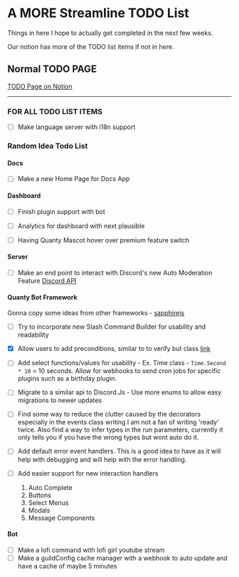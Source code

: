 # A MORE Streamline TODO List

Things in here I hope to actually get completed in the next few weeks.

Our notion has more of the TODO list items if not in here.

## Normal TODO PAGE

[TODO Page on Notion](https://www.notion.so/aac2d6e601874671a7fcc5756e6cf5e2?v=f73df2ea18eb4a1e88fcfd121d65343d)

---

### FOR ALL TODO LIST ITEMS

- [ ] Make language server with i18n support

### Random Idea Todo List

#### Docs

- [ ] Make a new Home Page for Docs App

#### Dashboard

- [ ] Finish plugin support with bot
- [ ] Analytics for dashboard with next plausible

- [ ] Having Quanty Mascot hover over premium feature switch

#### Server

- [ ] Make an end point to interact with Discord's new Auto Moderation Feature [Discord API](https://discord.com/developers/docs/resources/auto-moderation)

#### Quanty Bot Framework

Gonna copy some ideas from other frameworks - [sapphirejs](https://www.sapphirejs.dev/)

- [ ] Try to incorporate new Slash Command Builder for usability and readability

- [x] Allow users to add preconditions, similar to to verify but class [link](https://www.sapphirejs.dev/docs/Guide/preconditions/creating-your-own-preconditions)

- [ ] Add select functions/values for usability - Ex. Time class - `Time.Second * 10` = 10 seconds. Allow for webhooks to send cron jobs for specific plugins such as a birthday plugin.

- [ ] Migrate to a similar api to Discord.Js - Use more enums to allow easy migrations to newer updates

- [ ] Find some way to reduce the clutter caused by the decorators especially in the events class writing I am not a fan of writing 'ready' twice. Also find a way to infer types in the run parameters, currently it only tells you if you have the wrong types but wont auto do it.

- [ ] Add default error event handlers. This is a good idea to have as it will help with debugging and will help with the error handling.

- [ ] Add easier support for new interaction handlers
  1. Auto Complete
  2. Buttons
  3. Select Menus
  4. Modals
  5. Message Components

#### Bot

- [ ] Make a lofi command with lofi girl youtube stream
- [ ] Make a guildConfig cache manager with a webhook to auto update and have a cache of maybe 5 minutes
